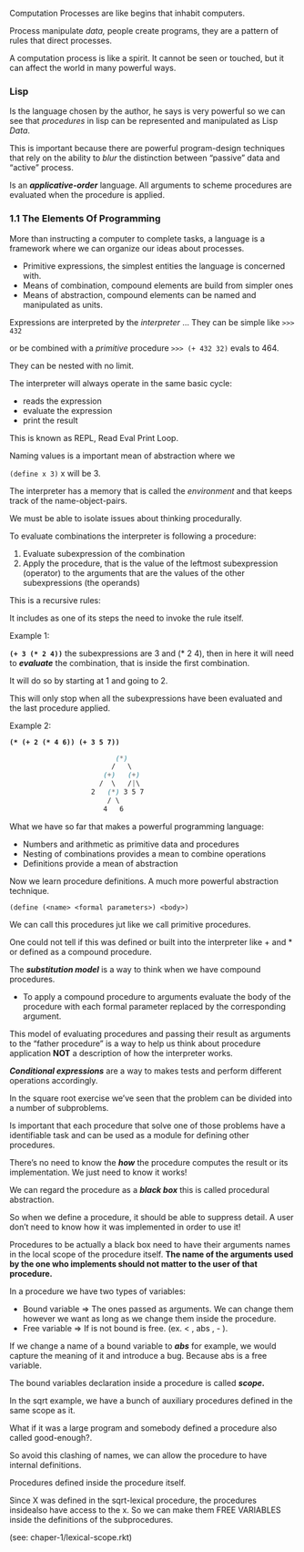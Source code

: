 Computation Processes are like begins that inhabit computers.

Process manipulate _data,_ people create programs, they are a pattern of rules that direct processes.

A computation process is like a spirit. It cannot be seen or touched, but it can affect the world in many powerful ways.

### Lisp

Is the language chosen by the author, he says is very powerful so we can see that _procedures_ in lisp can be represented and manipulated as Lisp _Data_.

This is important because there are powerful program-design techniques that rely on the ability to _blur_ the distinction between “passive” data and “active” process.

Is an **_applicative-order_** language. All arguments to scheme procedures are evaluated when the procedure is applied.

### 1.1 The Elements Of Programming

More than instructing a computer to complete tasks, a language is a framework where we can organize our ideas about processes.

- Primitive expressions, the simplest entities the language is concerned with.
- Means of combination, compound elements are build from simpler ones
- Means of abstraction, compound elements can be named and manipulated as units.

Expressions are interpreted by the _interpreter_ … They can be simple like `>>> 432`

or be combined with a _primitive_ procedure `>>> (+ 432 32)` evals to 464.

They can be nested with no limit.

The interpreter will always operate in the same basic cycle:

- reads the expression
- evaluate the expression
- print the result

This is known as REPL, Read Eval Print Loop.

Naming values is a important mean of abstraction where we

`(define x 3)` x will be 3.

The interpreter has a memory that is called the _environment_ and that keeps track of the name-object-pairs.

We must be able to isolate issues about thinking procedurally.

To evaluate combinations the interpreter is following a procedure:

1. Evaluate subexpression of the combination
2. Apply the procedure, that is the value of the leftmost subexpression (operator) to the arguments that are the values of the other subexpressions (the operands)

This is a recursive rules:

It includes as one of its steps the need to invoke the rule itself.

Example 1:

**`(+ 3 (* 2 4))`** the subexpressions are 3 and (\* 2 4), then in here it will need to **_evaluate_** the combination, that is inside the first combination.

It will do so by starting at 1 and going to 2.

This will only stop when all the subexpressions have been evaluated and the last procedure applied.

Example 2:

**`(* (+ 2 (* 4 6)) (+ 3 5 7))`**

```scss
                          (*)
                         /   \
                       (+)   (+)
                      /  \   /|\
                    2   (*) 3 5 7
                        / \
                       4   6
```

What we have so far that makes a powerful programming language:

- Numbers and arithmetic as primitive data and procedures
- Nesting of combinations provides a mean to combine operations
- Definitions provide a mean of abstraction

Now we learn procedure definitions. A much more powerful abstraction technique.

`(define (<name> <formal parameters>) <body>)`

We can call this procedures jut like we call primitive procedures.

One could not tell if this was defined or built into the interpreter like + and \* or defined as a compound procedure.

The **_substitution model_** is a way to think when we have compound procedures.

- To apply a compound procedure to arguments evaluate the body of the procedure with each formal parameter replaced by the corresponding argument.

This model of evaluating procedures and passing their result as arguments to the “father procedure” is a way to help us think about procedure application **NOT** a description of how the interpreter works.

**_Conditional expressions_** are a way to makes tests and perform different operations accordingly.

In the square root exercise we’ve seen that the problem can be divided into a number of subproblems.

Is important that each procedure that solve one of those problems have a identifiable task and can be used as a module for defining other procedures.

There’s no need to know the **_how_** the procedure computes the result or its implementation. We just need to know it works!

We can regard the procedure as a **_black box_** this is called procedural abstraction.

So when we define a procedure, it should be able to suppress detail. A user don’t need to know how it was implemented in order to use it!

Procedures to be actually a black box need to have their arguments names in the local scope of the procedure itself. **The name of the arguments used by the one who implements should not matter to the user of that procedure.**

In a procedure we have two types of variables:

- Bound variable ⇒ The ones passed as arguments. We can change them however we want as long as we change them inside the procedure.
- Free variable ⇒ If is not bound is free. (ex. < , abs , - ).

If we change a name of a bound variable to **_abs_** for example, we would capture the meaning of it and introduce a bug. Because abs is a free variable.

The bound variables declaration inside a procedure is called **_scope._**

In the sqrt example, we have a bunch of auxiliary procedures defined in the same scope as it.

What if it was a large program and somebody defined a procedure also called good-enough?.

So avoid this clashing of names, we can allow the procedure to have internal definitions.

Procedures defined inside the procedure itself.

Since X was defined in the sqrt-lexical procedure, the procedures insidealso have access to the x.
So we can make them FREE VARIABLES inside the definitions of the subprocedures.

(see: chaper-1/lexical-scope.rkt)
